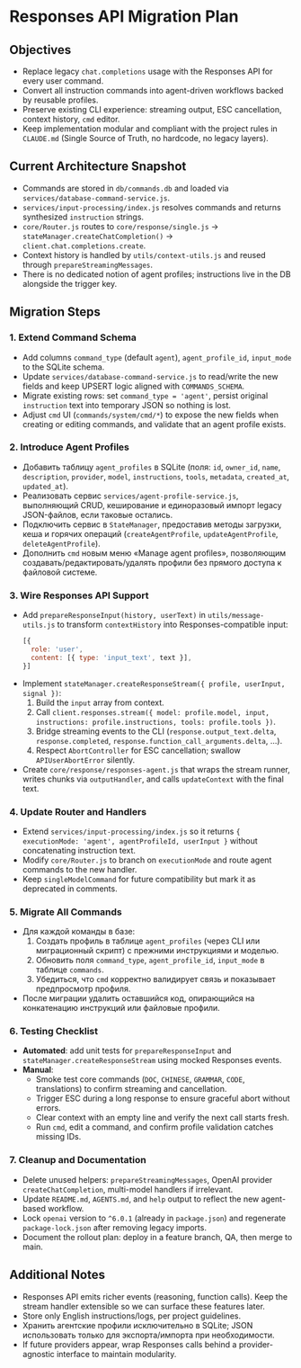 # Responses API Migration Plan

## Objectives
- Replace legacy `chat.completions` usage with the Responses API for every user command.
- Convert all instruction commands into agent-driven workflows backed by reusable profiles.
- Preserve existing CLI experience: streaming output, ESC cancellation, context history, `cmd` editor.
- Keep implementation modular and compliant with the project rules in `CLAUDE.md` (Single Source of Truth, no hardcode, no legacy layers).

## Current Architecture Snapshot
- Commands are stored in `db/commands.db` and loaded via `services/database-command-service.js`.
- `services/input-processing/index.js` resolves commands and returns synthesized `instruction` strings.
- `core/Router.js` routes to `core/response/single.js` → `stateManager.createChatCompletion()` → `client.chat.completions.create`.
- Context history is handled by `utils/context-utils.js` and reused through `prepareStreamingMessages`.
- There is no dedicated notion of agent profiles; instructions live in the DB alongside the trigger key.

## Migration Steps

### 1. Extend Command Schema
- Add columns `command_type` (default `agent`), `agent_profile_id`, `input_mode` to the SQLite schema.
- Update `services/database-command-service.js` to read/write the new fields and keep UPSERT logic aligned with `COMMANDS_SCHEMA`.
- Migrate existing rows: set `command_type = 'agent'`, persist original `instruction` text into temporary JSON so nothing is lost.
- Adjust `cmd` UI (`commands/system/cmd/*`) to expose the new fields when creating or editing commands, and validate that an agent profile exists.

### 2. Introduce Agent Profiles
- Добавить таблицу `agent_profiles` в SQLite (поля: `id`, `owner_id`, `name`, `description`, `provider`, `model`, `instructions`, `tools`, `metadata`, `created_at`, `updated_at`).
- Реализовать сервис `services/agent-profile-service.js`, выполняющий CRUD, кеширование и единоразовый импорт legacy JSON-файлов, если таковые остались.
- Подключить сервис в `StateManager`, предоставив методы загрузки, кеша и горячих операций (`createAgentProfile`, `updateAgentProfile`, `deleteAgentProfile`).
- Дополнить `cmd` новым меню «Manage agent profiles», позволяющим создавать/редактировать/удалять профили без прямого доступа к файловой системе.

### 3. Wire Responses API Support
- Add `prepareResponseInput(history, userText)` in `utils/message-utils.js` to transform `contextHistory` into Responses-compatible input:
  ```js
  [{
    role: 'user',
    content: [{ type: 'input_text', text }],
  }]
  ```
- Implement `stateManager.createResponseStream({ profile, userInput, signal })`:
  1. Build the `input` array from context.
  2. Call `client.responses.stream({ model: profile.model, input, instructions: profile.instructions, tools: profile.tools })`.
  3. Bridge streaming events to the CLI (`response.output_text.delta`, `response.completed`, `response.function_call_arguments.delta`, ...).
  4. Respect `AbortController` for ESC cancellation; swallow `APIUserAbortError` silently.
- Create `core/response/responses-agent.js` that wraps the stream runner, writes chunks via `outputHandler`, and calls `updateContext` with the final text.

### 4. Update Router and Handlers
- Extend `services/input-processing/index.js` so it returns `{ executionMode: 'agent', agentProfileId, userInput }` without concatenating instruction text.
- Modify `core/Router.js` to branch on `executionMode` and route agent commands to the new handler.
- Keep `singleModelCommand` for future compatibility but mark it as deprecated in comments.

### 5. Migrate All Commands
- Для каждой команды в базе:
  1. Создать профиль в таблице `agent_profiles` (через CLI или миграционный скрипт) с прежними инструкциями и моделью.
  2. Обновить поля `command_type`, `agent_profile_id`, `input_mode` в таблице `commands`.
  3. Убедиться, что `cmd` корректно валидирует связь и показывает предпросмотр профиля.
- После миграции удалить оставшийся код, опирающийся на конкатенацию инструкций или файловые профили.

### 6. Testing Checklist
- **Automated**: add unit tests for `prepareResponseInput` and `stateManager.createResponseStream` using mocked Responses events.
- **Manual**:
  - Smoke test core commands (`DOC`, `CHINESE`, `GRAMMAR`, `CODE`, translations) to confirm streaming and cancellation.
  - Trigger ESC during a long response to ensure graceful abort without errors.
  - Clear context with an empty line and verify the next call starts fresh.
  - Run `cmd`, edit a command, and confirm profile validation catches missing IDs.

### 7. Cleanup and Documentation
- Delete unused helpers: `prepareStreamingMessages`, OpenAI provider `createChatCompletion`, multi-model handlers if irrelevant.
- Update `README.md`, `AGENTS.md`, and `help` output to reflect the new agent-based workflow.
- Lock `openai` version to `^6.0.1` (already in `package.json`) and regenerate `package-lock.json` after removing legacy imports.
- Document the rollout plan: deploy in a feature branch, QA, then merge to main.

## Additional Notes
- Responses API emits richer events (reasoning, function calls). Keep the stream handler extensible so we can surface these features later.
- Store only English instructions/logs, per project guidelines.
- Хранить агентские профили исключительно в SQLite; JSON использовать только для экспорта/импорта при необходимости.
- If future providers appear, wrap Responses calls behind a provider-agnostic interface to maintain modularity.
